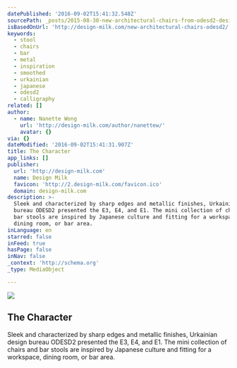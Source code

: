 ```yaml
---
datePublished: '2016-09-02T15:41:32.548Z'
sourcePath: _posts/2015-08-30-new-architectural-chairs-from-odesd2-design-milk.md
isBasedOnUrl: 'http://design-milk.com/new-architectural-chairs-odesd2/'
keywords:
  - stool
  - chairs
  - bar
  - metal
  - inspiration
  - smoothed
  - urkainian
  - japanese
  - odesd2
  - calligraphy
related: []
author:
  - name: Nanette Wong
    url: 'http://design-milk.com/author/nanettew/'
    avatar: {}
via: {}
dateModified: '2016-09-02T15:41:31.907Z'
title: The Character
app_links: []
publisher:
  url: 'http://design-milk.com'
  name: Design Milk
  favicon: 'http://2.design-milk.com/favicon.ico'
  domain: design-milk.com
description: >-
  Sleek and characterized by sharp edges and metallic finishes, Urkainian design
  bureau ODESD2 presented the E3, E4, and E1. The mini collection of chairs and
  bar stools are inspired by Japanese culture and fitting for a workspace,
  dining room, or bar area.
inLanguage: en
starred: false
inFeed: true
hasPage: false
inNav: false
_context: 'http://schema.org'
_type: MediaObject

---
```

<article style=""><img src="https://s3-us-west-2.amazonaws.com/the-grid-img/p/7c2b65a2bce6ecd733c9cee4d1e16bc545ea931c.jpg" /><h1>The Character</h1><p>Sleek and characterized by sharp edges and metallic finishes, Urkainian design bureau ODESD2 presented the E3, E4, and E1. The mini collection of chairs and bar stools are inspired by Japanese culture and fitting for a workspace, dining room, or bar area.</p></article>